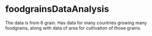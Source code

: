 # foodgrainsDataAnalysis
The data is from 6 grain. Has data for many countries growing many foodgrains, along with data of area for cultivation of those grains.
